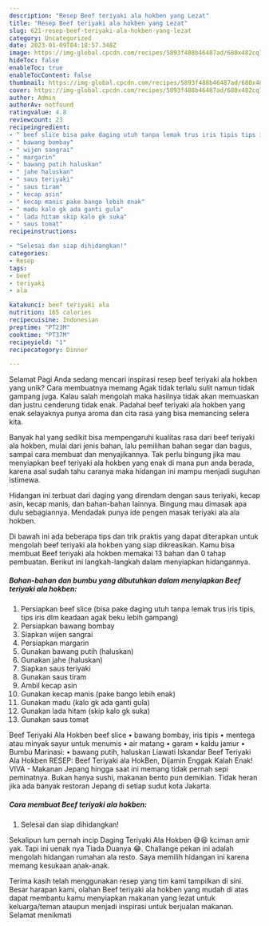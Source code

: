 ```yaml
---
description: "Resep Beef teriyaki ala hokben yang Lezat"
title: "Resep Beef teriyaki ala hokben yang Lezat"
slug: 621-resep-beef-teriyaki-ala-hokben-yang-lezat
category: Uncategorized
date: 2023-01-09T04:18:57.348Z
image: https://img-global.cpcdn.com/recipes/5893f488b46487ad/680x482cq70/beef-teriyaki-ala-hokben-foto-resep-utama.jpg
hideToc: false
enableToc: true
enableTocContent: false
thumbnail: https://img-global.cpcdn.com/recipes/5893f488b46487ad/680x482cq70/beef-teriyaki-ala-hokben-foto-resep-utama.jpg
cover: https://img-global.cpcdn.com/recipes/5893f488b46487ad/680x482cq70/beef-teriyaki-ala-hokben-foto-resep-utama.jpg
author: Admin
authorAv: notfound
ratingvalue: 4.8
reviewcount: 23
recipeingredient:
- " beef slice bisa pake daging utuh tanpa lemak trus iris tipis tips iris dlm keadaan agak beku lebih gampang"
- " bawang bombay"
- " wijen sangrai"
- " margarin"
- " bawang putih haluskan"
- " jahe haluskan"
- " saus teriyaki"
- " saus tiram"
- " kecap asin"
- " kecap manis pake bango lebih enak"
- " madu kalo gk ada ganti gula"
- " lada hitam skip kalo gk suka"
- " saus tomat"
recipeinstructions:

- "Selesai dan siap dihidangkan!"
categories:
- Resep
tags:
- beef
- teriyaki
- ala

katakunci: beef teriyaki ala 
nutrition: 165 calories
recipecuisine: Indonesian
preptime: "PT23M"
cooktime: "PT37M"
recipeyield: "1"
recipecategory: Dinner

---
```



Selamat Pagi Anda sedang mencari inspirasi resep beef teriyaki ala hokben yang unik? Cara membuatnya memang Agak tidak terlalu sulit namun tidak gampang juga. Kalau salah mengolah maka hasilnya tidak akan memuaskan dan justru cenderung tidak enak. Padahal beef teriyaki ala hokben yang enak selayaknya punya aroma dan cita rasa yang bisa memancing selera kita.


Banyak hal yang sedikit bisa mempengaruhi kualitas rasa dari beef teriyaki ala hokben, mulai dari jenis bahan, lalu pemilihan bahan segar dan bagus, sampai cara membuat dan menyajikannya. Tak perlu bingung jika mau menyiapkan beef teriyaki ala hokben yang enak di mana pun anda berada, karena asal sudah tahu caranya maka hidangan ini mampu menjadi suguhan istimewa.

Hidangan ini terbuat dari daging yang direndam dengan saus teriyaki, kecap asin, kecap manis, dan bahan-bahan lainnya. Bingung mau dimasak apa dulu sebagiannya. Mendadak punya ide pengen masak teriyaki ala ala hokben.


Di bawah ini ada beberapa tips dan trik praktis yang dapat diterapkan untuk mengolah beef teriyaki ala hokben yang siap dikreasikan. Kamu bisa membuat Beef teriyaki ala hokben memakai 13 bahan dan 0 tahap pembuatan. Berikut ini langkah-langkah dalam menyiapkan hidangannya.

<!--inarticleads1-->

##### Bahan-bahan dan bumbu yang dibutuhkan dalam menyiapkan Beef teriyaki ala hokben:

1. Persiapkan  beef slice (bisa pake daging utuh tanpa lemak trus iris tipis, tips iris dlm keadaan agak beku lebih gampang)
1. Persiapkan  bawang bombay
1. Siapkan  wijen sangrai
1. Persiapkan  margarin
1. Gunakan  bawang putih (haluskan)
1. Gunakan  jahe (haluskan)
1. Siapkan  saus teriyaki
1. Gunakan  saus tiram
1. Ambil  kecap asin
1. Gunakan  kecap manis (pake bango lebih enak)
1. Gunakan  madu (kalo gk ada ganti gula)
1. Gunakan  lada hitam (skip kalo gk suka)
1. Gunakan  saus tomat


Beef Teriyaki Ala Hokben beef slice • bawang bombay, iris tipis • mentega atau minyak sayur untuk menumis • air matang • garam • kaldu jamur • Bumbu Marinasi: • bawang putih, haluskan Liawati Iskandar Beef Teriyaki Ala Hokben RESEP: Beef Teriyaki ala HokBen, Dijamin Enggak Kalah Enak! VIVA - Makanan Jepang hingga saat ini memang tidak pernah sepi peminatnya. Bukan hanya sushi, makanan bento pun demikian. Tidak heran jika ada banyak restoran Jepang di setiap sudut kota Jakarta. 

<!--inarticleads2-->

##### Cara membuat Beef teriyaki ala hokben:


1. Selesai dan siap dihidangkan!

Sekalipun lum pernah incip Daging Teriyaki Ala Hokben 😅😆 kciman amir yak. Tapi ini uenak nya Tiada Duanya 😂. Challange pekan ini adalah mengolah hidangan rumahan ala resto. Saya memilih hidangan ini karena memang kesukaan anak-anak. 

Terima kasih telah menggunakan resep yang tim kami tampilkan di sini. Besar harapan kami, olahan Beef teriyaki ala hokben yang mudah di atas dapat membantu kamu menyiapkan makanan yang lezat untuk keluarga/teman ataupun menjadi inspirasi untuk berjualan makanan. Selamat menikmati
